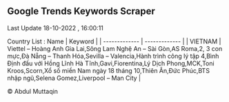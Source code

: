 

## Google Trends Keywords Scraper 
 
Last Update 18-10-2022 , 16:00:11

Country List :
 Name  | Keyword |
| ------------- | ------------- |
| VIETNAM | Viettel – Hoàng Anh Gia Lai,Sông Lam Nghệ An – Sài Gòn,AS Roma,2, 3 con mực,Đà Nẵng – Thanh Hóa,Sevilla – Valencia,Hành trình công lý tập 4,Bình Định đấu với Hồng Lĩnh Hà Tĩnh,Gavi,Fiorentina,Lý Dịch Phong,MCK,Toni Kroos,Scorn,Xổ số miền Nam ngày 18 tháng 10,Thiên Ân,Đức Phúc,BTS nhập ngũ,Selena Gomez,Liverpool – Man City |



© Abdul Muttaqin 

